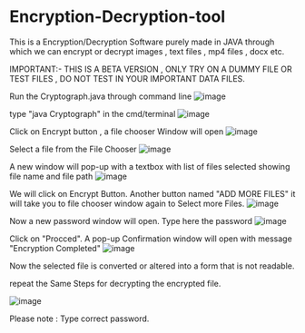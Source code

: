 # Encryption-Decryption-tool
This is a Encryption/Decryption Software purely made in JAVA through which we can encrypt or decrypt images , text files , mp4 files , docx etc.


IMPORTANT:-
THIS IS A BETA VERSION , ONLY TRY ON A DUMMY FILE OR TEST FILES , DO NOT TEST IN YOUR IMPORTANT DATA FILES.



Run the Cryptograph.java through command line
![image](https://user-images.githubusercontent.com/101200047/176746503-f5f83be9-8310-4b2e-8957-a546231fd165.png)



type "java Cryptograph" in the cmd/terminal
![image](https://user-images.githubusercontent.com/101200047/176746843-3992b389-ec53-404b-8353-c57d170af522.png)


Click on Encrypt button , a file chooser Window will open
![image](https://user-images.githubusercontent.com/101200047/176747011-12aaee31-071b-4eff-ab58-363f4dab1a4c.png)

Select a file from the File Chooser
![image](https://user-images.githubusercontent.com/101200047/176747310-0d6a230c-a0a0-4b47-97ae-1f917b43300c.png)


A new window will pop-up with a textbox with list of files selected showing file name and file path
![image](https://user-images.githubusercontent.com/101200047/176747827-c65afec5-8a2b-4f01-93a9-eb527547c98c.png)


We will click on Encrypt Button. Another button named "ADD MORE FILES" it will take you to file chooser window again to Select more Files.
![image](https://user-images.githubusercontent.com/101200047/176748220-a703afbd-6b7b-4d2e-8aab-a720d5274d61.png)


Now a new password window will open. Type here the password
![image](https://user-images.githubusercontent.com/101200047/176748467-31b425e6-90a9-4ad9-8fc8-85f33e1407bb.png)


Click on "Procced". A pop-up Confirmation window will open with message "Encryption Completed" 
![image](https://user-images.githubusercontent.com/101200047/176748744-970414a8-b15a-4cbf-a822-c843b83e495a.png)


Now the selected file is converted or altered into a form that is not readable.

repeat the Same Steps for decrypting the encrypted file.

![image](https://user-images.githubusercontent.com/101200047/176751060-7f9e118e-9fd0-4f63-a3c7-669543ba01b0.png)

Please note : Type correct password.


